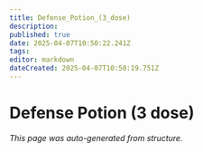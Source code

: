 ```yaml
---
title: Defense_Potion_(3_dose)
description: 
published: true
date: 2025-04-07T10:50:22.241Z
tags: 
editor: markdown
dateCreated: 2025-04-07T10:50:19.751Z
---
```


# Defense Potion (3 dose)

*This page was auto-generated from structure.*